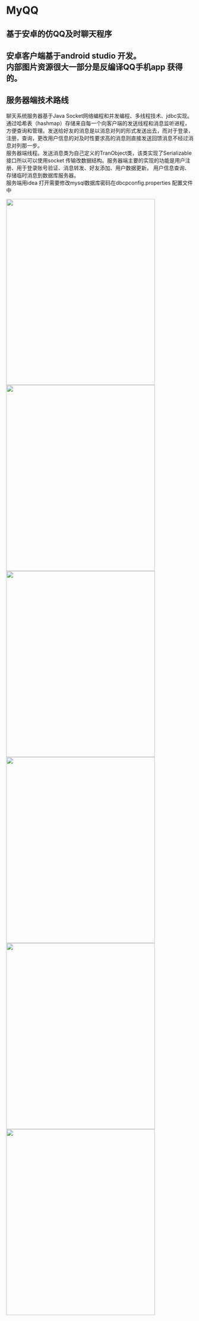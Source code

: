 # MyQQ
## 基于安卓的仿QQ及时聊天程序<br>
## 安卓客户端基于android studio 开发。<br>内部图片资源很大一部分是反编译QQ手机app 获得的。
 ## 服务器端技术路线<br>
聊天系统服务器基于Java Socket网络编程和并发编程、多线程技术、jdbc实现。<br>通过哈希表（hashmap）存储来自每一个向客户端的发送线程和消息监听进程，方便查询和管理。发送给好友的消息是以消息对列的形式发送出去，而对于登录，注册，查询，更改用户信息的对及时性要求高的消息则直接发送回馈消息不经过消息对列那一步。<br>
服务器端线程。发送消息类为自己定义的TranObject类，该类实现了Serializable接口所以可以使用socket 传输改数据结构。服务器端主要的实现的功能是用户注册、用于登录账号验证、消息转发、好友添加、用户数据更新，
用户信息查询、存储临时消息到数据库服务器。<br>
服务端用idea 打开需要修改mysql数据库密码在dbcpconfig.properties 配置文件中

<img src="https://chenyongzhe.github.io/android1.png"  width="400" height="500"><br>
<img src="https://chenyongzhe.github.io/android2.png"  width="400" height="500"><br>
<img src="https://chenyongzhe.github.io/android3.png"  width="400" height="500"><br>
<img src="https://chenyongzhe.github.io/android4.png"  width="400" height="500"><br>
<img src="https://chenyongzhe.github.io/android5.png"  width="400" height="500"><br>
<img src="https://chenyongzhe.github.io/android6.png"  width="400" height="500"><br>

